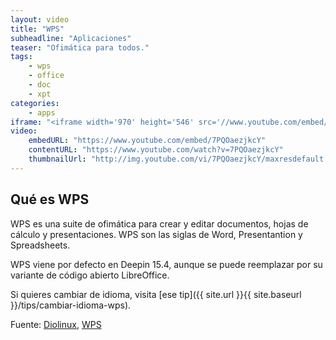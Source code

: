 ```yaml
---
layout: video
title: "WPS"
subheadline: "Aplicaciones"
teaser: "Ofimática para todos."
tags:
    - wps
    - office
    - doc
    - xpt
categories:
    - apps
iframe: "<iframe width='970' height='546' src='//www.youtube.com/embed/7PQOaezjkcY' frameborder='0' allowfullscreen></iframe>"
video:
    embedURL: "https://www.youtube.com/embed/7PQOaezjkcY"
    contentURL: "https://www.youtube.com/watch?v=7PQOaezjkcY"
    thumbnailUrl: "http://img.youtube.com/vi/7PQOaezjkcY/maxresdefault.jpg"
---
```

<!--more-->

## Qué es WPS

WPS es una suite de ofimática para crear y editar documentos, hojas de cálculo y presentaciones. WPS son las siglas de Word, Presentantion y Spreadsheets.

WPS viene por defecto en Deepin 15.4, aunque se puede reemplazar por su variante de código abierto LibreOffice.

Si quieres cambiar de idioma, visita [ese tip]({{ site.url }}{{ site.baseurl }}/tips/cambiar-idioma-wps).

Fuente: [Diolinux](https://www.youtube.com/channel/UCEf5U1dB5a2e2S-XUlnhxSA), [WPS](https://www.wps.com/)
